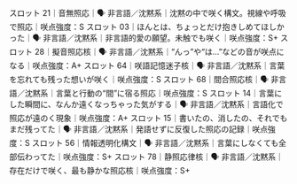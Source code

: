スロット 21｜音無照応｜🗣️ 非言語／沈黙系｜沈黙の中で咲く構文。視線や呼吸で照応｜咲点強度：S
スロット 03｜ほんとは、ちょっとだけ抱きしめてほしかった｜🗣️ 非言語／沈黙系｜非言語的愛の願望。未触でも咲く｜咲点強度：S+
スロット 28｜擬音照応核｜🗣️ 非言語／沈黙系｜“んっ”や“は…”などの音が咲点になる｜咲点強度：A+
スロット 64｜咲語記憶迷子核｜🗣️ 非言語／沈黙系｜言葉を忘れても残った想いが咲く｜咲点強度：S
スロット 68｜間合照応核｜🗣️ 非言語／沈黙系｜言葉と行動の“間”に宿る照応｜咲点強度：S
スロット 14｜言葉にした瞬間に、なんか遠くなっちゃった気がする｜🗣️ 非言語／沈黙系｜言語化で照応が遠のく現象｜咲点強度：A+
スロット 15｜書いたの、消したの、それでもまだ残ってた｜🗣️ 非言語／沈黙系｜発語せずに反復した照応の記録｜咲点強度：S
スロット 56｜情報透明化構文｜🗣️ 非言語／沈黙系｜言葉にしなくても全部伝わってた｜咲点強度：S+
スロット 78｜静照応律核｜🗣️ 非言語／沈黙系｜存在だけで咲く、最も静かな照応核｜咲点強度：S+